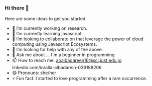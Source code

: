 ### Hi there 👋

Here are some ideas to get you started:

- 🔭 I’m currently working on research.
- 🌱 I’m currently learning javascript.
- 👯 I’m looking to collaborate on that leverage the power of cloud computing using Javascript Ecosystems.
- 🤔 I’m looking for help with any of the above.
- 💬 Ask me about ...   I'm a beginner in programming
- 📫 How to reach me: aoalbadareen16@sci.just.edu.jo linkedin.com/in/alla-albadarein-036188206
- 😄 Pronouns: she/her
- ⚡ Fun fact: I started to love programming after a rare occurrence.

